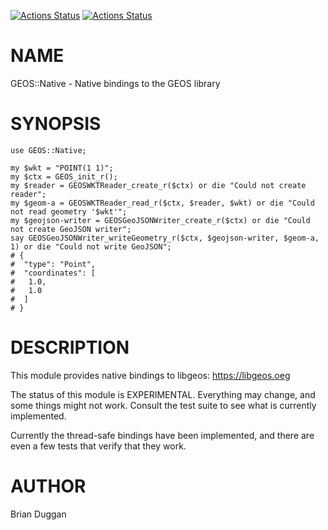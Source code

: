 [![Actions Status](https://github.com/bduggan/raku-geos/actions/workflows/linux.yml/badge.svg)](https://github.com/bduggan/raku-geos/actions/workflows/linux.yml)
[![Actions Status](https://github.com/bduggan/raku-geos/actions/workflows/macos.yml/badge.svg)](https://github.com/bduggan/raku-geos/actions/workflows/macos.yml)

NAME
====

GEOS::Native - Native bindings to the GEOS library

SYNOPSIS
========

    use GEOS::Native;

    my $wkt = "POINT(1 1)";
    my $ctx = GEOS_init_r();
    my $reader = GEOSWKTReader_create_r($ctx) or die "Could not create reader";
    my $geom-a = GEOSWKTReader_read_r($ctx, $reader, $wkt) or die "Could not read geometry '$wkt'";
    my $geojson-writer = GEOSGeoJSONWriter_create_r($ctx) or die "Could not create GeoJSON writer";
    say GEOSGeoJSONWriter_writeGeometry_r($ctx, $geojson-writer, $geom-a, 1) or die "Could not write GeoJSON";
    # {
    #  "type": "Point",
    #  "coordinates": [
    #   1.0,
    #   1.0
    #  ]
    # }

DESCRIPTION
===========

This module provides native bindings to libgeos: https://libgeos.oeg

The status of this module is EXPERIMENTAL. Everything may change, and some things might not work. Consult the test suite to see what is currently implemented.

Currently the thread-safe bindings have been implemented, and there are even a few tests that verify that they work.

AUTHOR
======

Brian Duggan

